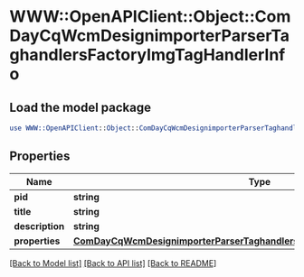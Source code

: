 # WWW::OpenAPIClient::Object::ComDayCqWcmDesignimporterParserTaghandlersFactoryImgTagHandlerInfo

## Load the model package
```perl
use WWW::OpenAPIClient::Object::ComDayCqWcmDesignimporterParserTaghandlersFactoryImgTagHandlerInfo;
```

## Properties
Name | Type | Description | Notes
------------ | ------------- | ------------- | -------------
**pid** | **string** |  | [optional] 
**title** | **string** |  | [optional] 
**description** | **string** |  | [optional] 
**properties** | [**ComDayCqWcmDesignimporterParserTaghandlersFactoryImgTagHandlerProperties**](ComDayCqWcmDesignimporterParserTaghandlersFactoryImgTagHandlerProperties.md) |  | [optional] 

[[Back to Model list]](../README.md#documentation-for-models) [[Back to API list]](../README.md#documentation-for-api-endpoints) [[Back to README]](../README.md)


